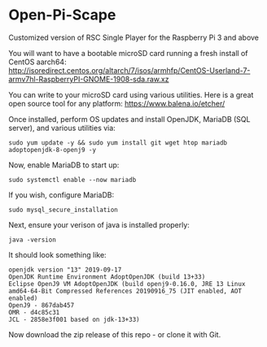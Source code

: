 # Open-Pi-Scape
Customized version of RSC Single Player for the Raspberry Pi 3 and above

You will want to have a bootable microSD card running a fresh install of CentOS aarch64:
http://isoredirect.centos.org/altarch/7/isos/armhfp/CentOS-Userland-7-armv7hl-RaspberryPI-GNOME-1908-sda.raw.xz

You can write to your microSD card using various utilities. Here is a great open source tool for any platform:
https://www.balena.io/etcher/


Once installed, perform OS updates and install OpenJDK, MariaDB (SQL server), and various utilities via:
```
sudo yum update -y && sudo yum install git wget htop mariadb adoptopenjdk-8-openj9 -y
```

Now, enable MariaDB to start up:
```
sudo systemctl enable --now mariadb
```


If you wish, configure MariaDB:
```
sudo mysql_secure_installation
```


Next, ensure your verison of java is installed properly:
```
java -version
```


It should look something like:
```
openjdk version "13" 2019-09-17
OpenJDK Runtime Environment AdoptOpenJDK (build 13+33)
Eclipse OpenJ9 VM AdoptOpenJDK (build openj9-0.16.0, JRE 13 Linux amd64-64-Bit Compressed References 20190916_75 (JIT enabled, AOT enabled)
OpenJ9 - 867dab457
OMR - d4c85c31
JCL - 2858e3f001 based on jdk-13+33)
```

Now download the zip release of this repo - or clone it with Git.